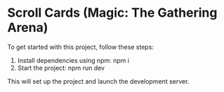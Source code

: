 # Scroll Cards (Magic: The Gathering Arena)

To get started with this project, follow these steps:

1. Install dependencies using npm:
   npm i
2. Start the project:
   npm run dev

This will set up the project and launch the development server.
